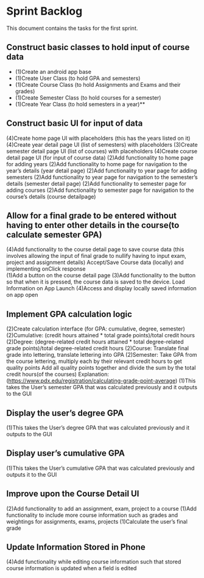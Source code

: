 # Sprint Backlog
This document contains the tasks for the first sprint.

## Construct basic classes to hold input of course data
- (1)Create an android app base
- (1)Create User Class (to hold GPA and semesters)
- (1)Create Course Class (to hold Assignments and Exams and their grades)
- (1)Create Semester Class (to hold courses for a semester)
- (1)Create Year Class (to hold semesters in a year)**

## Construct basic UI for input of  data
(4)Create home page UI with placeholders (this has the years listed on it)
(4)Create year detail page UI (list of semesters) with placeholders
(3)Create semester detail page UI (list of courses) with placeholders
(4)Create course detail page UI (for input of course data)
(2)Add functionality to home page for adding years
(2)Add functionality to home page for navigation to the year’s details (year detail page)
(2)Add functionality to year page for adding semesters
(2)Add functionality to year page for navigation to the semester’s details (semester detail page)
(2)Add functionality to semester page for adding courses
(2)Add functionality to semester page for navigation to the course’s details (course detailpage)

## Allow for a final grade to be entered without having to enter other details in the course(to calculate semester GPA)
(4)Add functionality to the course detail page to save course data (this involves allowing the input of final grade to nullify having to input exam, project and assignment details)
Accept/Save Course data (locally) and implementing onClick response  
(1)Add a button on the course detail page
(3)Add functionality to the button so that when it is pressed, the course data is saved to the device.
Load Information on App Launch
(4)Access and display locally saved information on app open

## Implement GPA calculation logic
(2)Create calculation interface (for GPA: cumulative, degree, semester)
(2)Cumulative: (credit hours attained * total grade points)/total credit hours
(2)Degree: (degree-related credit hours attained * total degree-related grade points)/total degree-related credit hours
(2)Course: Translate final grade into lettering, translate lettering into GPA
(2)Semester: 	Take GPA from the course lettering, multiply each by their relevant credit hours to get quality points
		Add all quality points together and divide the sum by the total credit hours(of the courses)
Explanation: (https://www.pdx.edu/registration/calculating-grade-point-average)
(1)This takes the User’s semester GPA that was calculated previously and it outputs to the GUI 


## Display the user’s degree GPA
(1)This takes the User’s degree GPA that was calculated previously and it outputs to the GUI

## Display user’s cumulative GPA
(1)This takes the User’s cumulative GPA that was calculated previously and outputs it to the GUI

## Improve upon the Course Detail UI 
(2)Add functionality to add an assignment, exam, project to a course
(1)Add functionality to include more course information such as grades and weightings for assignments, exams, projects
(1)Calculate the user’s final grade

## Update Information Stored in Phone
(4)Add functionality while editing course information such that stored course information is updated when a field is edited
